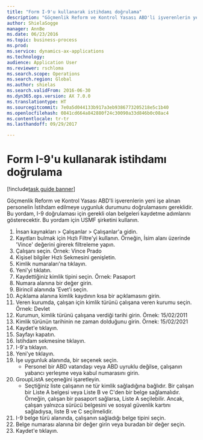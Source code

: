 ```yaml
--- 
title: "Form I-9'u kullanarak istihdamı doğrulama"
description: "Göçmenlik Reform ve Kontrol Yasası ABD'li işverenlerin yeni işe alınan personelin İstihdam edilmeye uygunluk durumunu doğrulamasını gereklidir."
author: ShielaSogge
manager: AnnBe
ms.date: 06/23/2016
ms.topic: business-process
ms.prod: 
ms.service: dynamics-ax-applications
ms.technology: 
audience: Application User
ms.reviewer: rschloma
ms.search.scope: Operations
ms.search.region: Global
ms.author: shielas
ms.search.validFrom: 2016-06-30
ms.dyn365.ops.version: AX 7.0.0
ms.translationtype: HT
ms.sourcegitcommit: 7e0a5d044133b917a3eb9386773205218e5c1b40
ms.openlocfilehash: 0841cd664a842880f24c30090a33d846b0c08ac4
ms.contentlocale: tr-tr
ms.lasthandoff: 09/29/2017

---
```

# <a name="employment-verification-using-form-i-9"></a>Form I-9'u kullanarak istihdamı doğrulama

[!include[task guide banner](../../../includes/task-guide-banner.md)]

Göçmenlik Reform ve Kontrol Yasası ABD'li işverenlerin yeni işe alınan personelin İstihdam edilmeye uygunluk durumunu doğrulamasını gereklidir. Bu yordam, I-9 doğrulaması için gerekli olan belgeleri kaydetme adımlarını gösterecektir. Bu yordam için USMF şirketini kullanın.

1. İnsan kaynakları > Çalışanlar > Çalışanlar'a gidin.
2. Kayıtları bulmak için Hızlı Filtre'yi kullanın. Örneğin, İsim alanı üzerinde 'Vince' değerini girerek filtreleme yapın.
3. Çalışanı seçin. Örnek: Vince Prado
4. Kişisel bilgiler Hızlı Sekmesini genişletin.
5. Kimlik numaraları'na tıklayın.
6. Yeni'yi tıklatın.
7. Kaydettiğiniz kimlik tipini seçin. Örnek: Pasaport
8. Numara alanına bir değer girin.
9. Birincil alanında 'Evet'i seçin.
10. Açıklama alanına kimlik kaydının kısa bir açıklamasını girin.
11. Veren kurumda, çalışan için kimlik türünü çalışana veren kurumu seçin. Örnek: Devlet
12. Kurumun, kimlik türünü çalışana verdiği tarihi girin. Örnek: 15/02/2011
13. Kimlik türünün tarihinin ne zaman dolduğunu girin. Örnek: 15/02/2021
14. Kaydet'e tıklayın.
15. Sayfayı kapatın.
16. İstihdam sekmesine tıklayın.
17. I-9'a tıklayın.
18. Yeni'ye tıklayın.
19. İşe uygunluk alanında, bir seçenek seçin.
    * Personel bir ABD vatandaşı veya ABD uyruklu değilse, çalışanın yabancı yerleşme veya kabul numarasını girin.  
20. GroupListA seçeneğini işaretleyin.
    * Seçtiğiniz liste çalışanın ne tür kimlik sağladığına bağlıdır. Bir çalışan bir Liste A belgesi veya Liste B ve C'den bir belge sağlamalıdır. Örneğin, çalışan bir pasaport sağlarsa, Liste A seçilebilir. Ancak, çalışan yalnızca sürücü belgesini ve sosyal güvenlik kartını sağladıysa, liste B ve C seçilmelidir.  
21. I-9 belge türü alanında, çalışanın sağladığı belge tipini seçin.
22. Belge numarası alanına bir değer girin veya buradan bir değer seçin.
23. Kaydet'e tıklayın.


